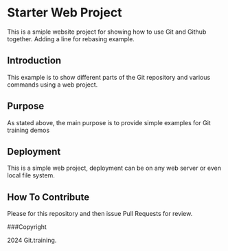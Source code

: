 # Starter Web Project

This is a smiple website project for 
showing how to use Git and Github together.
Adding a line for rebasing example.

## Introduction

This example is to show different parts 
of the Git repository and various commands 
using a web project.

## Purpose

As stated above, the main purpose is to 
provide simple examples for Git training 
demos

## Deployment

This is a simple web project, deployment 
can be on any web server or even local 
file system.

## How To Contribute

Please for this repository and then issue Pull Requests for
review.

###Copyright

2024 Git.training.
